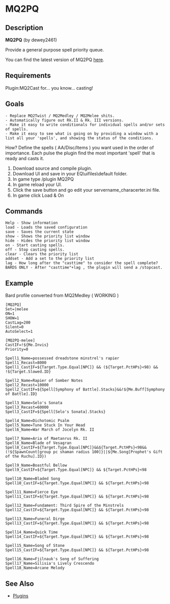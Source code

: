 # MQ2PQ

## Description

**MQ2PQ** \(by dewey2461\)

Provide a general purpose spell priority queue.

You can find the latest version of MQ2PQ [here](https://macroquest2.com/phpBB3/viewtopic.php?f=31&t=20060&sid=53b793f1fc32e16a60783466e13c7345).

## Requirements

Plugin:MQ2Cast for... you know... casting!

## Goals

`- Replace MQ2Twist / MQ2Medley / MQ2Melee shits.`  
`- Automatically figure out Rk.II & Rk. III versions.`  
`- Make it easy to write conditionals for individual spells and/or sets of spells.`  
`- Make it easy to see what is going on by providing a window with a list all your 'spells', and showing the status of the conditions.`

How? Define the spells \( AA/Disc/Items \) you want used in the order of importance. Each pulse the plugin find the most important 'spell' that is ready and casts it.  
1. Download source and compile plugin.  
2. Download UI and save in your EQ\uifiles\default folder.  
3. In game type /plugin MQ2PQ  
4. In game reload your UI.  
5. Click the save button and go edit your servername\_characerter.ini file.  
6. In game click Load & On

## Commands

`Help - Show information`  
`load - Loads the saved configuration`  
`save - Saves the current state`  
`show - Shows the priority list window`  
`hide - Hides the priority list window`  
`on - Start casting spells.`  
`off - Stop casting spells.`  
`clear - Clears the priority list`  
`addset - Add a set to the priority list`  
`lag - How long after the "casttime" to consider the spell complete?`  
`BARDS ONLY - After "casttime"+lag , the plugin will send a /stopcast.`

## Example

Bard profile converted from MQ2Medley \( WORKING \)

`[MQ2PQ]`  
`Set=|melee`  
`ON=1`  
`SHOW=1`  
`CastLag=200`  
`Silent=0`  
`AutoSelect=1`

`[MQ2PQ-melee]`  
`CastIF=!${Me.Invis}`  
`Priority=0`

`Spell1_Name=possessed dreadstone minstrel's rapier`  
`Spell1_Recast=8000`  
`Spell1_CastIF=${Target.Type.Equal[NPC]} && (${Target.PctHPs}<98) && !${Target.Slowed.ID}`

`Spell2_Name=Rapier of Somber Notes`  
`Spell2_Recast=10000`  
`Spell2_CastIF=${Spell[Symphony of Battle].Stacks}&&!${Me.Buff[Symphony of Battle].ID}`

`Spell3_Name=Selo's Sonata`  
`Spell3_Recast=60000`  
`Spell3_CastIF=${Spell[Selo's Sonata].Stacks}`

`Spell4_Name=Dichotomic Psalm`  
`Spell5_Name=Tune Stuck In Your Head`  
`Spell6_Name=War March of Jocelyn Rk. II`

`Spell7_Name=Aria of Maetanrus Rk. II`  
`Spell8_Name=Blade of Vesagran`  
`Spell8_CastIF=${Target.Type.Equal[NPC]}&&${Target.PctHPs}<98&&(!${SpawnCount[group pc shaman radius 100]}||${Me.Song[Prophet's Gift of the Ruchu].ID})`

`Spell9_Name=Boastful Bellow`  
`Spell9_CastIF=${Target.Type.Equal[NPC]} && ${Target.PctHPs}<98`

`Spell10_Name=Bladed Song`  
`Spell10_CastIF=${Target.Type.Equal[NPC]} && ${Target.PctHPs}<98`

`Spell11_Name=Fierce Eye`  
`Spell11_CastIF=${Target.Type.Equal[NPC]} && ${Target.PctHPs}<98`

`Spell12_Name=Fundament: Third Spire of the Minstrels`  
`Spell12_CastIF=${Target.Type.Equal[NPC]} && ${Target.PctHPs}<98`

`Spell13_Name=Funeral Dirge`  
`Spell13_CastIF=${Target.Type.Equal[NPC]} && ${Target.PctHPs}<98`

`Spell14_Name=Quick Time`  
`Spell14_CastIF=${Target.Type.Equal[NPC]} && ${Target.PctHPs}<98`

`Spell15_Name=Song of Stone`  
`Spell15_CastIF=${Target.Type.Equal[NPC]} && ${Target.PctHPs}<98`

`Spell16_Name=Fjilnauk's Song of Suffering`  
`Spell17_Name=Silisia's Lively Crescendo`  
`Spell18_Name=Arcane Melody`

## See Also

* [Plugins](../../documentation/macroquest2-plugins.md)

